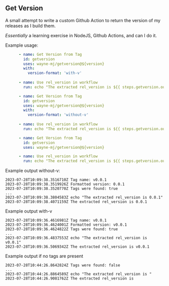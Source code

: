 ## Get Version

A small attempt to write a custom Github Action to return the version of my releases as I build them.

*Essentially* a learning exercise in NodeJS, Github Actions, and can I do it.

Example usage:

```yml
      - name: Get Version from Tag
        id: getversion
        uses: wayne-mj/getversion@${version}
        with:
          version-format: 'with-v'
      
      - name: Use rel_version in workflow
        run: echo "The extracted rel_version is ${{ steps.getversion.outputs.rel_version }}"          
```

```yml
      - name: Get Version from Tag
        id: getversion
        uses: wayne-mj/getversion@${version}
        with:
          version-format: 'without-v'
      
      - name: Use rel_version in workflow
        run: echo "The extracted rel_version is ${{ steps.getversion.outputs.rel_version }}"          
```

```yml
      - name: Get Version from Tag
        id: getversion
        uses: wayne-mj/getversion@${version}

      - name: Use rel_version in workflow
        run: echo "The extracted rel_version is ${{ steps.getversion.outputs.rel_version }}"        
```

Example output without-v:
```
2023-07-28T10:09:38.3516710Z Tag name: v0.0.1
2023-07-28T10:09:38.3519926Z Formatted version: 0.0.1
2023-07-28T10:09:38.3520770Z Tags were found: true
...
2023-07-28T10:09:38.3804583Z echo "The extracted rel_version is 0.0.1"
2023-07-28T10:09:38.4071159Z The extracted rel_version is 0.0.1
```

Example output with-v
```
2023-07-28T10:09:36.4616981Z Tag name: v0.0.1
2023-07-28T10:09:36.4624001Z Formatted version: v0.0.1
2023-07-28T10:09:36.4624822Z Tags were found: true
...
2023-07-28T10:09:36.4837553Z echo "The extracted rel_version is v0.0.1"
2023-07-28T10:09:36.5069342Z The extracted rel_version is v0.0.1
```

Example output if no tags are present
```
2023-07-28T10:44:26.8642824Z Tags were found: false
...
2023-07-28T10:44:26.8864589Z echo "The extracted rel_version is "
2023-07-28T10:44:26.9081762Z The extracted rel_version is
```